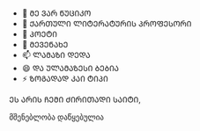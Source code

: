 - 👋 ᲛᲔ ᲕᲐᲠ ᲜᲣᲪᲘᲙᲝ
- 👀 ᲥᲐᲠᲗᲣᲚᲘ ᲚᲘᲢᲔᲠᲐᲢᲣᲠᲘᲡ ᲞᲠᲝᲤᲔᲡᲝᲠᲘ
- 🌱 ᲞᲝᲔᲢᲘ
- 💞️ ᲛᲔᲕᲔᲜᲐᲮᲔ
- 📫 ᲚᲐᲛᲐᲖᲘ ᲓᲔᲓᲐ
- 😄 ᲓᲐ ᲣᲚᲐᲛᲐᲖᲔᲡᲘ ᲑᲔᲑᲘᲐ
- ⚡ ᲖᲝᲒᲐᲓᲐᲓ ᲙᲐᲘ ᲢᲘᲞᲘ

ᲔᲡ ᲐᲠᲘᲡ ᲩᲔᲛᲘ ᲫᲘᲠᲘᲗᲐᲓᲘ ᲡᲐᲘᲢᲘ, 

მშენებლობა დაწყებულია


